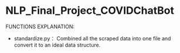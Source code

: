 # NLP_Final_Project_COVIDChatBot

FUNCTIONS EXPLANATION:
* standardize.py：
    Combined all the scraped data into one file and convert it to an ideal data structure. 
    

